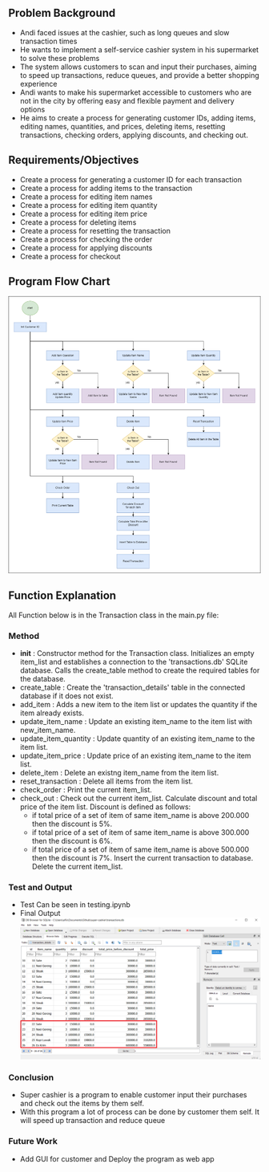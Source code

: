 ## Problem Background

* Andi faced issues at the cashier, such as long queues and slow transaction times
* He wants to implement a self-service cashier system in his supermarket to solve these problems
* The system allows customers to scan and input their purchases, aiming to speed up transactions, reduce queues, and provide a better shopping experience
* Andi wants to make his supermarket accessible to customers who are not in the city by offering easy and flexible payment and delivery options
* He aims to create a process for generating customer IDs, adding items, editing names, quantities, and prices, deleting items, resetting transactions, checking orders, applying discounts, and checking out.

## Requirements/Objectives

* Create a process for generating a customer ID for each transaction
* Create a process for adding items to the transaction
* Create a process for editing item names
* Create a process for editing item quantity
* Create a process for editing item price
* Create a process for deleting items
* Create a process for resetting the transaction
* Create a process for checking the order
* Create a process for applying discounts
* Create a process for checkout

## Program Flow Chart
![Alt text](/flowchart.png "Flow Chart")

## Function Explanation
All Function below is in the Transaction class in the main.py file:

### Method
* __init__ : Constructor method for the Transaction class. Initializes an empty item_list and establishes a connection to the 'transactions.db' SQLite database. Calls the create_table method to create the required tables for the database.
* create_table : Create the 'transaction_details' table in the connected database if it does not exist.
* add_item : Adds a new item to the item list or updates the quantity if the item already exists.
* update_item_name : Update an existing item_name to the item list with new_item_name.
* update_item_quantity : Update quantity of an existing item_name to the item list.
* update_item_price : Update price of an existing item_name to the item list.
* delete_item : Delete an existng item_name from the item list.
* reset_transaction : Delete all items from the item list.
* check_order : Print the current item_list.
* check_out : Check out the current item_list. Calculate discount and total price of the item list. Discount is defined as follows:
    * if total price of a set of item of same item_name is above 200.000 then the discount is 5%.
    * if total price of a set of item of same item_name is above 300.000 then the discount is 6%.
    * if total price of a set of item of same item_name is above 500.000 then the discount is 7%.
Insert the current transaction to database. Delete the current item_list.

### Test and Output
* Test Can be seen in testing.ipynb
* Final Output
![Alt text](/database-table2.png "Database SQLite")

### Conclusion
* Super cashier is a program to enable customer input their purchases and check out the items by them self.
* With this program a lot of process can be done by customer them self. It will speed up transaction and reduce queue

### Future Work
* Add GUI for customer and Deploy the program as web app

